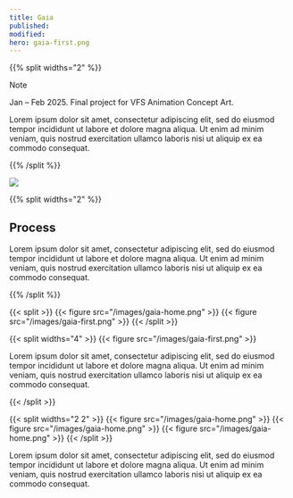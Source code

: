 ```yaml
---
title: Gaia
published:
modified:
hero: gaia-first.png
---
```


{{% split widths="2" %}}

> [!note]
> Jan – Feb 2025. Final project for VFS Animation Concept Art.

Lorem ipsum dolor sit amet, consectetur adipiscing elit, sed do eiusmod tempor incididunt ut labore et dolore magna aliqua. Ut enim ad minim veniam, quis nostrud exercitation ullamco laboris nisi ut aliquip ex ea commodo consequat.

{{% /split %}}

![](/images/gaia-home.png)

{{% split widths="2" %}}

## Process

Lorem ipsum dolor sit amet, consectetur adipiscing elit, sed do eiusmod tempor incididunt ut labore et dolore magna aliqua. Ut enim ad minim veniam, quis nostrud exercitation ullamco laboris nisi ut aliquip ex ea commodo consequat.

{{% /split %}}

{{< split >}}
    {{< figure src="/images/gaia-home.png" >}}
    {{< figure src="/images/gaia-first.png" >}}
{{< /split >}}

{{< split widths="4" >}}
    {{< figure src="/images/gaia-first.png" >}}
    <p>Lorem ipsum dolor sit amet, consectetur adipiscing elit, sed do eiusmod tempor incididunt ut labore et dolore magna aliqua. Ut enim ad minim veniam, quis nostrud exercitation ullamco laboris nisi ut aliquip ex ea commodo consequat.</p>
{{< /split >}}

{{< split widths="2 2" >}}
    {{< figure src="/images/gaia-home.png" >}}
    {{< figure src="/images/gaia-home.png" >}}
    {{< figure src="/images/gaia-home.png" >}}
{{< /split >}}

Lorem ipsum dolor sit amet, consectetur adipiscing elit, sed do eiusmod tempor incididunt ut labore et dolore magna aliqua. Ut enim ad minim veniam, quis nostrud exercitation ullamco laboris nisi ut aliquip ex ea commodo consequat.

